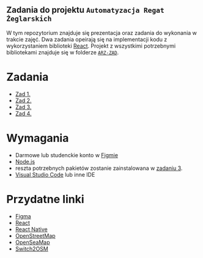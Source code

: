 ## Zadania do projektu `Automatyzacja Regat Żeglarskich`

W tym repozytorium znajduje się prezentacja oraz zadania do wykonania w trakcie zajęć. Dwa zadania opeirają się na implementacji kodu z wykorzystaniem biblioteki [React](https://react.dev). Projekt z wszystkimi potrzebnymi bibliotekami znajduje się w folderze [`ARZ-ZAD`](/ARZ-ZAD/).

# Zadania

- [Zad 1.](./Zadanie1.md)
- [Zad 2.](./Zadanie2.md)
- [Zad 3.](./Zadanie3.md)
- [Zad 4.](./Zadanie4.md)

# Wymagania

- Darmowe lub studenckie konto w [Figmie](https://www.figma.com)
- [Node.js](https://nodejs.org/en/download)
- reszta potrzebnych pakietów zostanie zainstalowana w [zadaniu 3](/Zadanie3.md).
- [Visual Studio Code](https://code.visualstudio.com) lub inne IDE

# Przydatne linki

- [Figma](https://www.figma.com)
- [React](https://legacy.reactjs.org/docs/getting-started.html)
- [React Native](https://reactnative.dev/docs/getting-started)
- [OpenStreetMap](https://wiki.openstreetmap.org)
- [OpenSeaMap](https://map.openseamap.org)
- [Switch2OSM](https://switch2osm.org)
